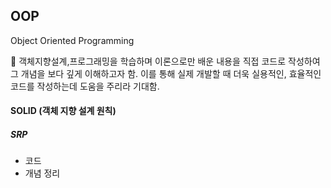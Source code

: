 ## OOP 
Object Oriented Programming 

📕 객체지향설계,프로그래밍을 학습하며 이론으로만 배운 내용을 직접 코드로 작성하여 그 개념을 보다 깊게 이해하고자 함. 
이를 통해 실제 개발할 때 더욱 실용적인, 효율적인 코드를 작성하는데 도움을 주리라 기대함. 

#### SOLID (객체 지향 설계 원칙)
##### SRP 
* 코드
* 개념 정리

  


